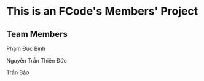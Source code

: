 # This is an FCode's Members' Project

## Team Members

Phạm Đức Bình

Nguyễn Trần Thiên Đức

Trần Bảo
